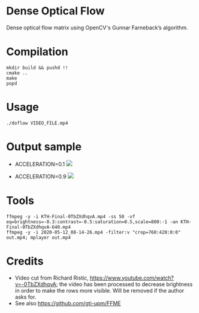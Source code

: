 # Dense Optical Flow

Dense optical flow matrix using OpenCV's Gunnar Farneback’s algorithm.

# Compilation

```
mkdir build && pushd !!
cmake ..
make
popd
```

# Usage

```
./doflow VIDEO_FILE.mp4
```

# Output sample

* ACCELERATION=0.1
![](running_ac_0.1.gif)

* ACCELERATION=0.9
![](running_ac_0.9.gif)

# Tools
```
ffmpeg -y -i KTH-Final-0TbZXdhqvA.mp4 -ss 50 -vf eq=brightness=-0.3:contrast=-0.5:saturation=0.5,scale=800:-1 -an KTH-Final-0TbZXdhqvA-640.mp4
ffmpeg -y -i 2020-05-12_08-14-26.mp4 -filter:v "crop=760:420:0:0" out.mp4; mplayer out.mp4
```

# Credits

* Video cut from Richard Ristic, https://www.youtube.com/watch?v=-0TbZXdhqvA; the video has been processed to decrease brightness in order to make the rows more visible. Will be removed if the author asks for.
* See also https://github.com/gti-upm/FFME
